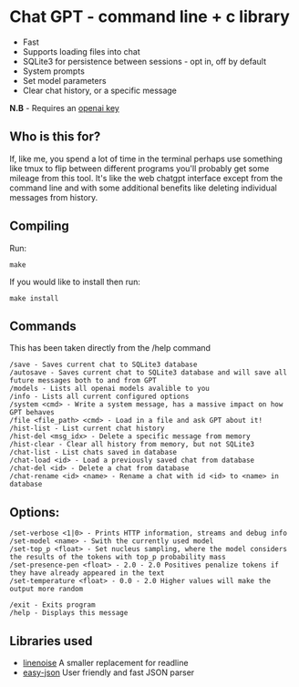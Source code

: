 # Chat GPT - command line + c library

- Fast
- Supports loading files into chat
- SQLite3 for persistence between sessions - opt in, off by default
- System prompts
- Set model parameters
- Clear chat history, or a specific message

**N.B** - Requires an [openai key](https://openai.com/blog/openai-api)

## Who is this for?
If, like me, you spend a lot of time in the terminal perhaps use something like
tmux to flip between different programs you'll probably get some mileage from 
this tool. It's like the web chatgpt interface except from the command line
and with some additional benefits like deleting individual messages from history.

## Compiling
Run:
```
make
```

If you would like to install then run:

```
make install
```


## Commands
This has been taken directly from the /help command

```
/save - Saves current chat to SQLite3 database
/autosave - Saves current chat to SQLite3 database and will save all future messages both to and from GPT
/models - Lists all openai models avalible to you
/info - Lists all current configured options
/system <cmd> - Write a system message, has a massive impact on how GPT behaves
/file <file_path> <cmd> - Load in a file and ask GPT about it!
/hist-list - List current chat history
/hist-del <msg_idx> - Delete a specific message from memory
/hist-clear - Clear all history from memory, but not SQLite3
/chat-list - List chats saved in database
/chat-load <id> - Load a previously saved chat from database
/chat-del <id> - Delete a chat from database
/chat-rename <id> <name> - Rename a chat with id <id> to <name> in database
```

## Options:
```
/set-verbose <1|0> - Prints HTTP information, streams and debug info
/set-model <name> - Swith the currently used model
/set-top_p <float> - Set nucleus sampling, where the model considers the results of the tokens with top_p probability mass
/set-presence-pen <float> - 2.0 - 2.0 Positives penalize tokens if they have already appeared in the text
/set-temperature <float> - 0.0 - 2.0 Higher values will make the output more random

/exit - Exits program
/help - Displays this message
```

## Libraries used
- [linenoise](https://github.com/antirez/linenoise) A smaller replacement for readline
- [easy-json](https://github.com/Jamesbarford/easy-json) User friendly and fast JSON parser
